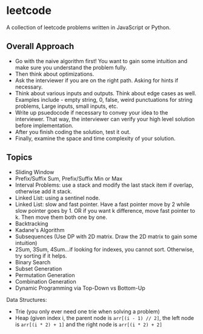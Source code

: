 # leetcode

A collection of leetcode problems written in JavaScript or Python.

## Overall Approach

- Go with the naive algorithm first! You want to gain some intuition and make sure you understand the problem fully.
- Then think about optimizations.
- Ask the interviewer if you are on the right path. Asking for hints if necessary.
- Think about various inputs and outputs. Think about edge cases as well. Examples include - empty string, 0, false, weird punctuations for string problems, Large inputs, small inputs, etc.
- Write up psuedocode if necessary to convey your idea to the interviewer. That way, the interviewer can verify your high level solution before implementation.
- After you finish coding the solution, test it out.
- Finally, examine the space and time complexity of your solution.

## Topics

- Sliding Window
- Prefix/Suffix Sum, Prefix/Suffix Min or Max
- Interval Problems: use a stack and modify the last stack item if overlap, otherwise add it stack.
- Linked List: using a sentinel node.
- Linked List: slow and fast pointer. Have a fast pointer move by 2 while slow pointer goes by 1. OR if you want k difference, move fast pointer to k. Then move them both one by one.
- Backtracking
- Kadane's Algorithm
- Subsequences (Use DP with 2D matrix. Draw the 2D matrix to gain some intuition)
- 2Sum, 3Sum, 4Sum...if looking for indexes, you cannot sort. Otherwise, try sorting if it helps.
- Binary Search
- Subset Generation
- Permutation Generation
- Combination Generation
- Dynamic Programming via Top-Down vs Bottom-Up

Data Structures:

- Trie (you only ever need one trie when solving a problem)
- Heap (given index i, the parent node is `arr[(i - 1) // 2]`, the left node is `arr[(i * 2) + 1]` and the right node is `arr[(i * 2) + 2]`
